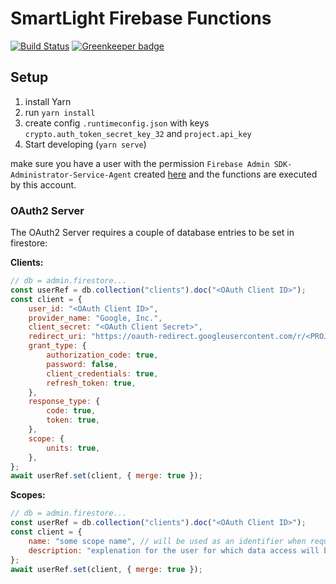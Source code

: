 # SmartLight Firebase Functions

[![Build Status](https://travis-ci.com/adrianjost/SmartLight-Google-Home.svg?branch=master)](https://travis-ci.com/adrianjost/SmartLight-Google-Home) [![Greenkeeper badge](https://badges.greenkeeper.io/adrianjost/SmartLight-Google-Home.svg)](https://greenkeeper.io/)

## Setup

1. install Yarn
1. run `yarn install`
1. create config `.runtimeconfig.json` with keys `crypto.auth_token_secret_key_32` and `project.api_key`
1. Start developing (`yarn serve`)

make sure you have a user with the permission `Firebase Admin SDK-Administrator-Service-Agent` created [here](https://console.cloud.google.com/iam-admin/iam) and the functions are executed by this account.

### OAuth2 Server

The OAuth2 Server requires a couple of database entries to be set in firestore:

**Clients:**

```js
// db = admin.firestore...
const userRef = db.collection("clients").doc("<OAuth Client ID>");
const client = {
	user_id: "<OAuth Client ID>",
	provider_name: "Google, Inc.",
	client_secret: "<OAuth Client Secret>",
	redirect_uri: "https://oauth-redirect.googleusercontent.com/r/<PROJECT_ID>",
	grant_type: {
		authorization_code: true,
		password: false,
		client_credentials: true,
		refresh_token: true,
	},
	response_type: {
		code: true,
		token: true,
	},
	scope: {
		units: true,
	},
};
await userRef.set(client, { merge: true });
```

**Scopes:**

```js
// db = admin.firestore...
const userRef = db.collection("clients").doc("<OAuth Client ID>");
const client = {
	name: "some scope name", // will be used as an identifier when requesting access to resources (the sender defines and sends scope access requests)
	description: "explenation for the user for which data access will be granted",
};
await userRef.set(client, { merge: true });
```
